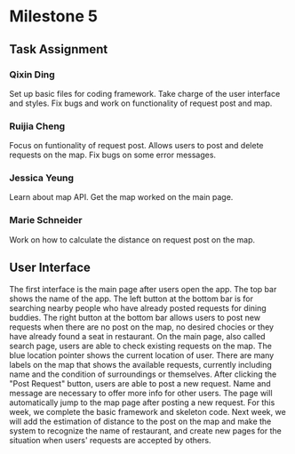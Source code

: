 # Milestone 5

## Task Assignment
### Qixin Ding
Set up basic files for coding framework. Take charge of the user interface and styles. Fix bugs and work on functionality of request post and map. 

### Ruijia Cheng
Focus on funtionality of request post. Allows users to post and delete requests on the map. Fix bugs on some error messages. 

### Jessica Yeung
Learn about map API. Get the map worked on the main page. 

### Marie Schneider
Work on how to calculate the distance on request post on the map. 

## User Interface
The first interface is the main page after users open the app. The top bar shows the name of the app. The left button at the bottom bar is for searching nearby people who have already posted requests for dining buddies. The right button at the bottom bar allows users to post new requests when there are no post on the map, no desired chocies or they have already found a seat in restaurant. On the main page, also called search page, users are able to check existing requests on the map. The blue location pointer shows the current location of user. There are many labels on the map that shows the available requests, currently including name and the condition of surroundings or themselves. After clicking the "Post Request" button, users are able to post a new request. Name and message are necessary to offer more info for other users. The page will automatically jump to the map page after posting a new request. For this week, we complete the basic framework and skeleton code. Next week, we will add the estimation of distance to the post on the map and make the system to recognize the name of restaurant, and create new pages for the situation when users' requests are accepted by others.
